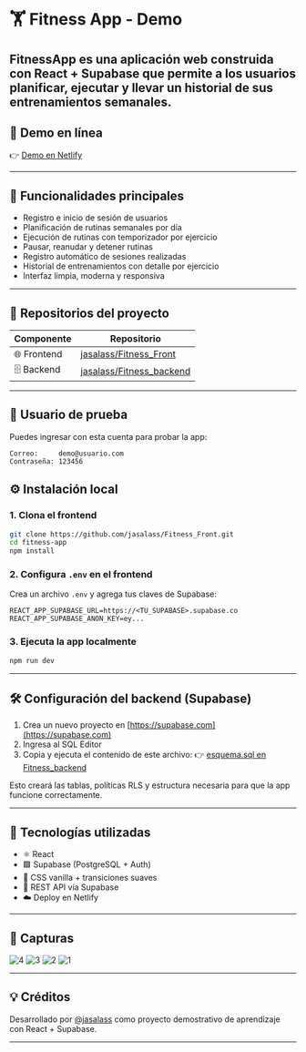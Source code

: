 # 🏋️ Fitness App - Demo

**FitnessApp** es una aplicación web construida con **React + Supabase** que permite a los usuarios planificar, ejecutar y llevar un historial de sus entrenamientos semanales.
---

## 🚀 Demo en línea

👉 [Demo en Netlify](https://fitnessappdemo.netlify.app/login)

---

## 🎯 Funcionalidades principales

- Registro e inicio de sesión de usuarios
- Planificación de rutinas semanales por día
- Ejecución de rutinas con temporizador por ejercicio
- Pausar, reanudar y detener rutinas
- Registro automático de sesiones realizadas
- Historial de entrenamientos con detalle por ejercicio
- Interfaz limpia, moderna y responsiva

---

## 📂 Repositorios del proyecto

| Componente | Repositorio |
|------------|-------------|
| 🌐 Frontend | [jasalass/Fitness_Front](https://github.com/jasalass/Fitness_Front) |
| 🗄️ Backend  | [jasalass/Fitness_backend](https://github.com/jasalass/Fitness_backend) |

---

## 👤 Usuario de prueba

Puedes ingresar con esta cuenta para probar la app:

```
Correo:     demo@usuario.com
Contraseña: 123456
```

## ⚙️ Instalación local

### 1. Clona el frontend

```bash
git clone https://github.com/jasalass/Fitness_Front.git
cd fitness-app
npm install
```

### 2. Configura `.env` en el frontend

Crea un archivo `.env` y agrega tus claves de Supabase:

```env
REACT_APP_SUPABASE_URL=https://<TU_SUPABASE>.supabase.co
REACT_APP_SUPABASE_ANON_KEY=ey...
```

### 3. Ejecuta la app localmente

```bash
npm run dev
```

---

## 🛠 Configuración del backend (Supabase)

1. Crea un nuevo proyecto en [https://supabase.com](https://supabase.com)
2. Ingresa al SQL Editor
3. Copia y ejecuta el contenido de este archivo:
   👉 [esquema.sql en Fitness_backend](https://github.com/jasalass/Fitness_backend/blob/main/database/esquema.sql)

Esto creará las tablas, políticas RLS y estructura necesaria para que la app funcione correctamente.

---

## 🧠 Tecnologías utilizadas

- ⚛️ React
- 🟩 Supabase (PostgreSQL + Auth)
- 🎨 CSS vanilla + transiciones suaves
- 📡 REST API vía Supabase
- ☁️ Deploy en Netlify

---

## 📸 Capturas

![4](https://github.com/user-attachments/assets/08e0c7af-287e-45c7-afe2-521e95944646)
![3](https://github.com/user-attachments/assets/8a701bb5-98d0-4af1-bece-38bcfbc84b0a)
![2](https://github.com/user-attachments/assets/92b207a6-2d2e-49fd-aa5b-ce6553309fbb)
![1](https://github.com/user-attachments/assets/d6552e56-1d95-4197-91e2-daf1d46fb763)

---

## 💡 Créditos

Desarrollado por [@jasalass](https://github.com/jasalass) como proyecto demostrativo de aprendizaje con React + Supabase.

---
